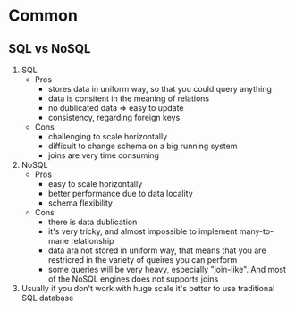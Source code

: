 # Common

## SQL vs NoSQL
1. SQL
    * Pros
        * stores data in uniform way, so that you could query anything
        * data is consitent in the meaning of relations
        * no dublicated data => easy to update
        * consistency, regarding foreign keys
    * Cons
        * challenging to scale horizontally
        * difficult to change schema on a big running system
        * joins are very time consuming
1. NoSQL
    * Pros
        * easy to scale horizontally
        * better performance due to data locality
        * schema flexibility
    * Cons
        * there is data dublication
        * it's very tricky, and almost impossible to implement many-to-mane relationship
        * data ara not stored in uniform way, that means that you are restricred in the variety of queires you can perform
        * some queries will be very heavy, especially "join-like". And most of the NoSQL engines does not supports joins
1. Usually if you don't work with huge scale it's better to use traditional SQL database
